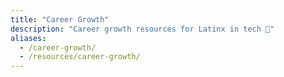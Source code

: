 ```yaml
---
title: "Career Growth"
description: "Career growth resources for Latinx in tech 🚀"
aliases:
  - /career-growth/
  - /resources/career-growth/
---
```

